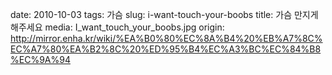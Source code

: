 ﻿date: 2010-10-03
tags: 가슴
slug: i-want-touch-your-boobs
title: 가슴 만지게 해주세요
media: I_want_touch_your_boobs.jpg
origin: http://mirror.enha.kr/wiki/%EA%B0%80%EC%8A%B4%20%EB%A7%8C%EC%A7%80%EA%B2%8C%20%ED%95%B4%EC%A3%BC%EC%84%B8%EC%9A%94

